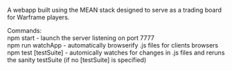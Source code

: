 A webapp built using the MEAN stack designed to serve as a trading board for
Warframe players.   

Commands:   
npm start - launch the server listening on port 7777    
npm run watchApp - automatically browserify .js files for clients browsers    
npm test [testSuite] - automically watches for changes in .js files and reruns the sanity testSuite (if no [testSuite] is specified)
